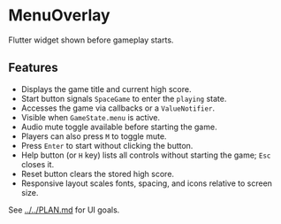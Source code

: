 # MenuOverlay

Flutter widget shown before gameplay starts.

## Features

- Displays the game title and current high score.
- Start button signals `SpaceGame` to enter the `playing` state.
- Accesses the game via callbacks or a `ValueNotifier`.
- Visible when `GameState.menu` is active.
- Audio mute toggle available before starting the game.
- Players can also press `M` to toggle mute.
- Press `Enter` to start without clicking the button.
- Help button (or `H` key) lists all controls without starting the game; `Esc`
  closes it.
- Reset button clears the stored high score.
- Responsive layout scales fonts, spacing, and icons relative to screen size.

See [../../PLAN.md](../../PLAN.md) for UI goals.
